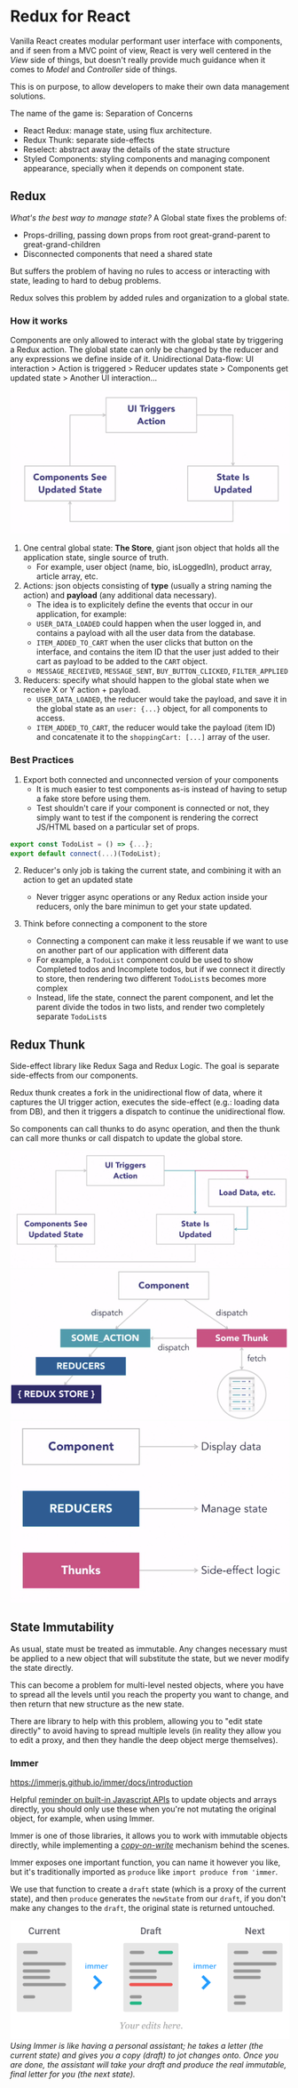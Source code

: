 # Redux for React

Vanilla React creates modular performant user interface with components, and if seen from a MVC point of view, React is very well centered in the _View_ side of things, but doesn't really provide much guidance when it comes to _Model_ and _Controller_ side of things.

This is on purpose, to allow developers to make their own data management solutions.

The name of the game is: Separation of Concerns

- React Redux: manage state, using flux architecture.
- Redux Thunk: separate side-effects
- Reselect: abstract away the details of the state structure
- Styled Components: styling components and managing component appearance, specially when it depends on component state.

## Redux

_What's the best way to manage state?_
A Global state fixes the problems of:

- Props-drilling, passing down props from root great-grand-parent to great-grand-children
- Disconnected components that need a shared state

But suffers the problem of having no rules to access or interacting with state, leading to hard to debug problems.

Redux solves this problem by added rules and organization to a global state.

### How it works

Components are only allowed to interact with the global state by triggering a Redux action.
The global state can only be changed by the reducer and any expressions we define inside of it.
Unidirectional Data-flow: UI interaction > Action is triggered > Reducer updates state > Components get updated state > Another UI interaction...

![](src/img/23-1.png)

1. One central global state: **The Store**, giant json object that holds all the application state, single source of truth.
   - For example, user object (name, bio, isLoggedIn), product array, article array, etc.
2. Actions: json objects consisting of **type** (usually a string naming the action) and **payload** (any additional data necessary).
   - The idea is to explicitely define the events that occur in our application, for example:
   - `USER_DATA_LOADED` could happen when the user logged in, and contains a payload with all the user data from the database.
   - `ITEM_ADDED_TO_CART` when the user clicks that button on the interface, and contains the item ID that the user just added to their cart as payload to be added to the `CART` object.
   - `MESSAGE_RECEIVED`, `MESSAGE_SENT`, `BUY_BUTTON_CLICKED`, `FILTER_APPLIED`
3. Reducers: specify what should happen to the global state when we receive X or Y action + payload.
   - `USER_DATA_LOADED`, the reducer would take the payload, and save it in the global state as an `user: {...}` object, for all components to access.
   - `ITEM_ADDED_TO_CART`, the reducer would take the payload (item ID) and concatenate it to the `shoppingCart: [...]` array of the user.

### Best Practices

1. Export both connected and unconnected version of your components
   - It is much easier to test components as-is instead of having to setup a fake store before using them.
   - Test shouldn't care if your component is connected or not, they simply want to test if the component is rendering the correct JS/HTML based on a particular set of props.

```javascript
export const TodoList = () => {...};
export default connect(...)(TodoList);
```

2. Reducer's only job is taking the current state, and combining it with an action to get an updated state

   - Never trigger async operations or any Redux action inside your reducers, only the bare minimun to get your state updated.

3. Think before connecting a component to the store
   - Connecting a component can make it less reusable if we want to use on another part of our application with different data
   - For example, a `TodoList` component could be used to show Completed todos and Incomplete todos, but if we connect it directly to store, then rendering two different `TodoList`s becomes more complex
   - Instead, life the state, connect the parent component, and let the parent divide the todos in two lists, and render two completely separate `TodoList`s

## Redux Thunk

Side-effect library like Redux Saga and Redux Logic.
The goal is separate side-effects from our components.

Redux thunk creates a fork in the unidirectional flow of data, where it captures the UI trigger action, executes the side-effect (e.g.: loading data from DB), and then it triggers a dispatch to continue the unidirectional flow.

So components can call thunks to do async operation, and then the thunk can call more thunks or call dispatch to update the global store.

![](src/img/23-2.png)
![](src/img/23-3.png)
![](src/img/23-4.png)

## State Immutability

As usual, state must be treated as immutable. Any changes necessary must be applied to a new object that will substitute the state, but we never modify the state directly.

This can become a problem for multi-level nested objects, where you have to spread all the levels until you reach the property you want to change, and then return that new structure as the new state.

There are library to help with this problem, allowing you to "edit state directly" to avoid having to spread multiple levels (in reality they allow you to edit a proxy, and then they handle the deep object merge themselves).

### Immer

https://immerjs.github.io/immer/docs/introduction

Helpful [reminder on built-in Javascript APIs](https://immerjs.github.io/immer/docs/update-patterns) to update objects and arrays directly, you should only use these when you're not mutating the original object, for example, when using Immer.

Immer is one of those libraries, it allows you to work with immutable objects directly, while implementing a [_copy-on-write_](https://en.wikipedia.org/wiki/Copy-on-write 'copy-on-write') mechanism behind the scenes.

Immer exposes one important function, you can name it however you like, but it's traditionally imported as `produce` like `import produce from 'immer`.

We use that function to create a `draft` state (which is a proxy of the current state), and then `produce` generates the `newState` from our `draft`, if you don't make any changes to the `draft`, the original state is returned untouched.

![](src/img/23-5.png)
_Using Immer is like having a personal assistant; he takes a letter (the current state) and gives you a copy (draft) to jot changes onto. Once you are done, the assistant will take your draft and produce the real immutable, final letter for you (the next state)._
